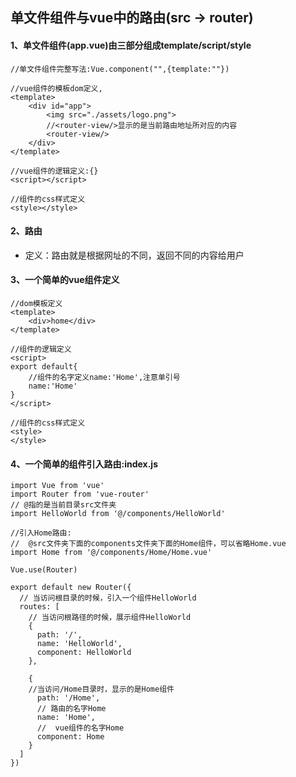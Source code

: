## 单文件组件与vue中的路由(src -> router)

#### 1、单文件组件(app.vue)由三部分组成template/script/style

```
//单文件组件完整写法:Vue.component("",{template:""})

//vue组件的模板dom定义,
<template>
	<div id="app">
        <img src="./assets/logo.png">
        //<router-view/>显示的是当前路由地址所对应的内容
        <router-view/>
  	</div>
</template>

//vue组件的逻辑定义:{}
<script></script>

//组件的css样式定义
<style></style>
```



#### 2、路由

* 定义：路由就是根据网址的不同，返回不同的内容给用户



#### 3、一个简单的vue组件定义

```
//dom模板定义
<template>
    <div>home</div>
</template>

//组件的逻辑定义
<script>
export default{
	//组件的名字定义name:'Home',注意单引号
    name:'Home'
}
</script>

//组件的css样式定义
<style>
</style>
```

#### 4、一个简单的组件引入路由:index.js

```
import Vue from 'vue'
import Router from 'vue-router'
// @指的是当前目录src文件夹
import HelloWorld from '@/components/HelloWorld'

//引入Home路由:
//	@src文件夹下面的components文件夹下面的Home组件，可以省略Home.vue
import Home from '@/components/Home/Home.vue'

Vue.use(Router)

export default new Router({
  // 当访问根目录的时候，引入一个组件HelloWorld
  routes: [
    // 当访问根路径的时候，展示组件HelloWorld
    {
      path: '/',
      name: 'HelloWorld',
      component: HelloWorld
    },
    
    {
    //当访问/Home目录时，显示的是Home组件
      path: '/Home',
      // 路由的名字Home
      name: 'Home',
      //  vue组件的名字Home
      component: Home
    }
  ]
})
```

